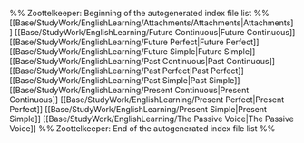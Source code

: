 %% Zoottelkeeper: Beginning of the autogenerated index file list  %%
 [[Base/StudyWork/EnglishLearning/Attachments/Attachments|Attachments]]
 [[Base/StudyWork/EnglishLearning/Future Continuous|Future Continuous]]
 [[Base/StudyWork/EnglishLearning/Future Perfect|Future Perfect]]
 [[Base/StudyWork/EnglishLearning/Future Simple|Future Simple]]
 [[Base/StudyWork/EnglishLearning/Past Continuous|Past Continuous]]
 [[Base/StudyWork/EnglishLearning/Past Perfect|Past Perfect]]
 [[Base/StudyWork/EnglishLearning/Past Simple|Past Simple]]
 [[Base/StudyWork/EnglishLearning/Present Continuous|Present Continuous]]
 [[Base/StudyWork/EnglishLearning/Present Perfect|Present Perfect]]
 [[Base/StudyWork/EnglishLearning/Present Simple|Present Simple]]
 [[Base/StudyWork/EnglishLearning/The Passive Voice|The Passive Voice]]
%% Zoottelkeeper: End of the autogenerated index file list  %%
